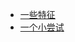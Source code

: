 - [一些特征](/[[language]]/[[version]]/welcome#some-features) 
- [一个小尝试](/[[language]]/[[version]]/welcome#a-small-taste)